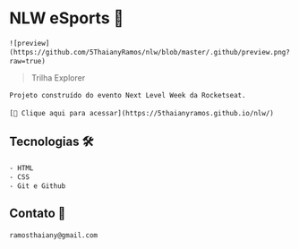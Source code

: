 # NLW eSports 🚀

    ![preview](https://github.com/5ThaianyRamos/nlw/blob/master/.github/preview.png?raw=true)

 > Trilha Explorer

    Projeto construído do evento Next Level Week da Rocketseat.

    [🔗 Clique aqui para acessar](https://5thaianyramos.github.io/nlw/)
    

## Tecnologias 🛠️

    - HTML
    - CSS
    - Git e Github

## Contato 📧

    ramosthaiany@gmail.com